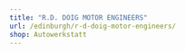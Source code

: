 ```yaml
---
title: "R.D. DOIG MOTOR ENGINEERS"
url: /edinburgh/r-d-doig-motor-engineers/
shop: Autowerkstatt
---
```

